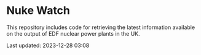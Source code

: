 # Nuke Watch

This repository includes code for retrieving the latest information available on the output of EDF nuclear power plants in the UK.

Last updated: 2023-12-28 03:08